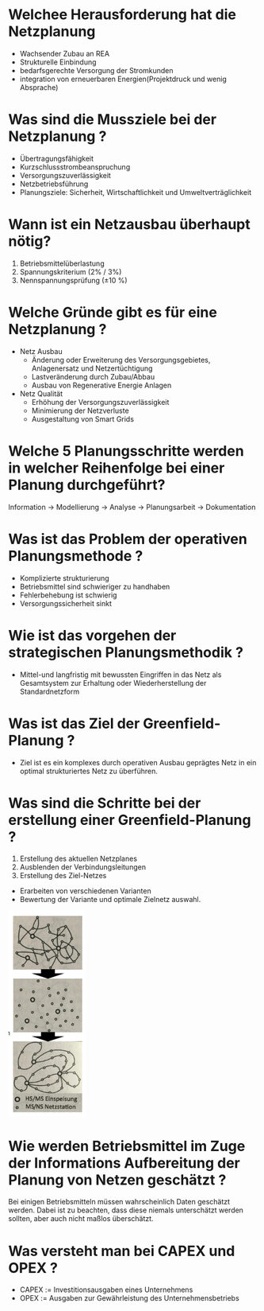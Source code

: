 
# Welchee Herausforderung hat die Netzplanung
- Wachsender Zubau an REA
- Strukturelle Einbindung
- bedarfsgerechte Versorgung der Stromkunden
- integration von erneuerbaren Energien(Projektdruck und wenig Absprache)

# Was sind die Mussziele bei der Netzplanung ?
- Übertragungsfähigkeit
- Kurzschlussstrombeanspruchung
- Versorgungszuverlässigkeit
- Netzbetriebsführung
- Planungsziele: Sicherheit, Wirtschaftlichkeit und Umweltverträglichkeit

# Wann ist ein Netzausbau überhaupt nötig?
1. Betriebsmittelüberlastung
2. Spannungskriterium (2% / 3%)
3. Nennspannungsprüfung (±10 %)

# Welche Gründe gibt es für eine Netzplanung ?
- Netz Ausbau
  - Änderung oder Erweiterung des Versorgungsgebietes, Anlagenersatz und Netzertüchtigung
  - Lastveränderung durch Zubau/Abbau
  - Ausbau von Regenerative Energie Anlagen
- Netz Qualität
  - Erhöhung der Versorgungszuverlässigkeit 
  - Minimierung der Netzverluste
  - Ausgestaltung von Smart Grids

# Welche 5 Planungsschritte werden in welcher Reihenfolge bei einer Planung durchgeführt?
 Information -> Modellierung -> Analyse -> Planungsarbeit -> Dokumentation
 
# Was ist das Problem der operativen Planungsmethode ?
- Komplizierte strukturierung
- Betriebsmittel sind schwieriger zu handhaben
- Fehlerbehebung ist schwierig
- Versorgungssicherheit sinkt

# Wie ist das vorgehen der strategischen Planungsmethodik ?
- Mittel-und langfristig mit bewussten Eingriffen in das Netz als Gesamtsystem zur Erhaltung oder Wiederherstellung der Standardnetzform

# Was ist das Ziel der Greenfield-Planung ?
- Ziel ist es ein komplexes durch operativen Ausbau geprägtes Netz in ein optimal strukturiertes Netz zu überführen. 

# Was sind die Schritte bei der erstellung einer Greenfield-Planung ?
1. Erstellung des aktuellen Netzplanes
2. Ausblenden der Verbindungsleitungen
3. Erstellung des Ziel-Netzes
  - Erarbeiten von verschiedenen Varianten
  - Bewertung der Variante und optimale Zielnetz auswahl.
 
![Greenfieldplanung](./Greenfieldplanung.PNG)

# Wie werden Betriebsmittel im Zuge der Informations Aufbereitung der Planung von Netzen geschätzt ?
Bei einigen Betriebsmitteln müssen wahrscheinlich Daten geschätzt werden. Dabei ist zu beachten, dass diese niemals unterschätzt werden sollten, aber auch nicht maßlos überschätzt.

# Was versteht man bei CAPEX und OPEX ?
- CAPEX := Investitionsausgaben eines Unternehmens
- OPEX  := Ausgaben zur Gewährleistung des Unternehmensbetriebs



